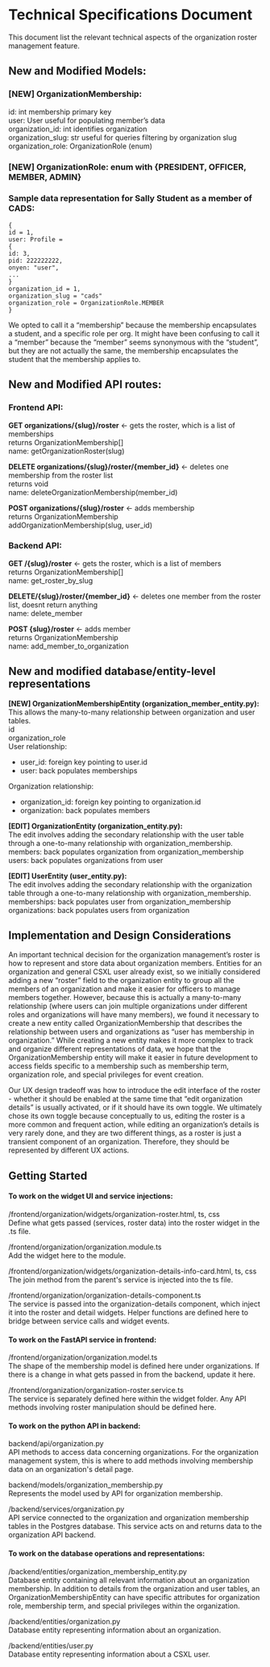 # Technical Specifications Document

This document list the relevant technical aspects of the organization roster management feature.

## New and Modified Models:

### [NEW] OrganizationMembership:

id: int membership primary key  
user: User useful for populating member’s data  
organization_id: int identifies organization  
organization_slug: str useful for queries filtering by organization slug  
organization_role: OrganizationRole (enum)

### [NEW] OrganizationRole: enum with {PRESIDENT, OFFICER, MEMBER, ADMIN}

### Sample data representation for Sally Student as a member of CADS:

```
{
id = 1,
user: Profile =
{
id: 3,
pid: 222222222,
onyen: "user",
...
}
organization_id = 1,
organization_slug = "cads"
organization_role = OrganizationRole.MEMBER
}
```

We opted to call it a “membership” because the membership encapsulates a student, and a specific role per org. It might have been confusing to call it a “member” because the “member” seems synonymous with the “student”, but they are not actually the same, the membership encapsulates the student that the membership applies to.

## New and Modified API routes:

### Frontend API:

**GET organizations/{slug}/roster** <- gets the roster, which is a list of memberships  
returns OrganizationMembership[]  
name: getOrganizationRoster(slug)

**DELETE organizations/{slug}/roster/{member_id}** <- deletes one membership from the roster list  
returns void  
name: deleteOrganizationMembership(member_id)

**POST organizations/{slug}/roster** <- adds membership  
returns OrganizationMembership  
addOrganizationMembership(slug, user_id)

### Backend API:

**GET /{slug}/roster** <- gets the roster, which is a list of members  
returns OrganizationMembership[]  
name: get_roster_by_slug

**DELETE/{slug}/roster/{member_id}** <- deletes one member from the roster list, doesnt return anything  
name: delete_member

**POST {slug}/roster** <- adds member  
returns OrganizationMembership  
name: add_member_to_organization

## New and modified database/entity-level representations

**[NEW] OrganizationMembershipEntity (organization_member_entity.py):** \
This allows the many-to-many relationship between organization and user tables.  
id  
organization_role  
User relationship:

- user_id: foreign key pointing to user.id
- user: back populates memberships

Organization relationship:

- organization_id: foreign key pointing to organization.id
- organization: back populates members

**[EDIT] OrganizationEntity (organization_entity.py):** \
The edit involves adding the secondary relationship with the user table through a one-to-many relationship with organization_membership.  
members: back populates organization from organization_membership  
users: back populates organizations from user

**[EDIT] UserEntity (user_entity.py):**  
The edit involves adding the secondary relationship with the organization table through a one-to-many relationship with organization_membership.  
memberships: back populates user from organization_membership  
organizations: back populates users from organization

## Implementation and Design Considerations

An important technical decision for the organization management’s roster is how to represent and store data about organization members. Entities for an organization and general CSXL user already exist, so we initially considered adding a new “roster” field to the organization entity to group all the members of an organization and make it easier for officers to manage members together. However, because this is actually a many-to-many relationship (where users can join multiple organizations under different roles and organizations will have many members), we found it necessary to create a new entity called OrganizationMembership that describes the relationship between users and organizations as “user has membership in organization.” While creating a new entity makes it more complex to track and organize different representations of data, we hope that the OrganizationMembership entity will make it easier in future development to access fields specific to a membership such as membership term, organization role, and special privileges for event creation.

Our UX design tradeoff was how to introduce the edit interface of the roster - whether it should be enabled at the same time that “edit organization details” is usually activated, or if it should have its own toggle. We ultimately chose its own toggle because conceptually to us, editing the roster is a more common and frequent action, while editing an organization’s details is very rarely done, and they are two different things, as a roster is just a transient component of an organization. Therefore, they should be represented by different UX actions.

## Getting Started

#### To work on the widget UI and service injections:

/frontend/organization/widgets/organization-roster.html, ts, css  
Define what gets passed (services, roster data) into the roster widget in the .ts file.

/frontend/organization/organization.module.ts  
Add the widget here to the module.

/frontend/organization/widgets/organization-details-info-card.html, ts, css  
The join method from the parent's service is injected into the ts file.

/frontend/organization/organization-details-component.ts  
The service is passed into the organization-details component, which inject it into the roster and detail widgets. Helper functions are defined here to bridge between service calls and widget events.

#### To work on the FastAPI service in frontend:

/frontend/organization/organization.model.ts  
The shape of the membership model is defined here under organizations. If there is a change in what gets passed in from the backend, update it here.

/frontend/organization/organization-roster.service.ts  
The service is separately defined here within the widget folder. Any API methods involving roster manipulation should be defined here.

#### To work on the python API in backend:

backend/api/organization.py  
API methods to access data concerning organizations. For the organization management system, this is where to add methods involving membership data on an organization's detail page.

backend/models/organization_membership.py  
Represents the model used by API for organization membership.

/backend/services/organization.py  
API service connected to the organization and organization membership tables in the Postgres database. This service acts on and returns data to the organization API backend.

#### To work on the database operations and representations:

/backend/entities/organization_membership_entity.py  
Database entity containing all relevant information about an organization membership. In addition to details from the organization and user tables, an OrganizationMembershipEntity can have specific attributes for organization role, membership term, and special privileges within the organization.

/backend/entities/organization.py  
Database entity representing information about an organization.

/backend/entities/user.py  
Database entity representing information about a CSXL user.
